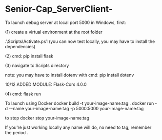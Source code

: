 # Senior-Cap_ServerClient-

To launch debug server at local port 5000 in Windows, first:

(1) create a virtual environment at the root folder

.\Scripts\Activate.ps1
(you can now test locally, you may have to install the dependencies)

(2) cmd: pip install flask

(3) navigate to Scripts directory

note: you may have to install dotenv with cmd: pip install dotenv

10/12 ADDED MODULE: Flask-Cors 4.0.0

(4) cmd: flask run



To launch using Docker
docker build -t your-image-name:tag .
docker run -d --name your-image-name:tag -p 5000:5000 your-image-name:tag

to stop
docker stop your-image-name:tag

If you're just working locally any name will do, no need to tag, remember the period .
